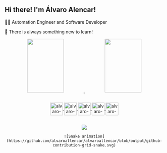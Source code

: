 ## Hi there! I'm Álvaro Alencar!

🧑‍💻 Automation Engineer and Software Developer



🧠 There is always something new to learn!

<div align="center">
    <a href="https://github.com/alvaroallencar">
    <img height="170em" width="48%" src="https://github-readme-stats.vercel.app/api?username=alvaroallencar&count_private=true&show_icons=true&theme=tokyonight&include_all_commits=true" />
    <img height="170em" width="48%" src="https://github-readme-stats.vercel.app/api/top-langs/?username=alvaroallencar&layout=compact&langs_count=5&theme=tokyonight&count_private=true" />
    </div>  

##
  
<div style="display: inline_block" align="center">
    <img width="40px" alt="alvaro-javascript" align="center" src="https://cdn.jsdelivr.net/gh/devicons/devicon/icons/javascript/javascript-plain.svg" />
    <img width="40px" alt="alvaro-typescript" align="center" src="https://cdn.jsdelivr.net/gh/devicons/devicon/icons/typescript/typescript-plain.svg" />
    <img width="40px" alt="alvaro-react" align="center" src="https://cdn.jsdelivr.net/gh/devicons/devicon/icons/react/react-original.svg" />
    <img width="40px" alt="alvaro-html" align="center" src="https://cdn.jsdelivr.net/gh/devicons/devicon/icons/html5/html5-plain-wordmark.svg" />
    <img width="40px" alt="alvaro-css" align="center" src="https://cdn.jsdelivr.net/gh/devicons/devicon/icons/css3/css3-plain-wordmark.svg" />
</div>

##
  
<div style="display: inline_block" align="center">
    <a href="https://www.linkedin.com/in/alvaro-romario-cavalcante-alencar/" target="_blank"><img src="https://img.shields.io/badge/LinkedIn-0077B5?style=for-the-badge&logo=linkedin&logoColor=white" target="_blank"></a>
  
    ![Snake animation](https://github.com/alvaroallencar/alvaroallencar/blob/output/github-contribution-grid-snake.svg)
</div>

